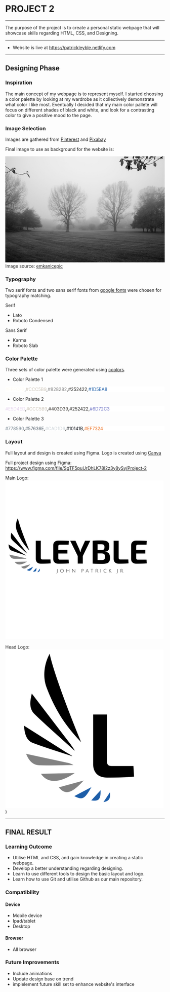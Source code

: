 # **PROJECT 2** 
---
The purpose of the project is to create a personal static webpage that will showcase skills regarding HTML, CSS, and Designing.

---
* Website is live at https://patrickleyble.netlify.com
---

## **Designing Phase**

### Inspiration
The main concept of my webpage is to represent myself. I started choosing a color palette by looking at my wardrobe as it collectively demonstrate what color I like most. Eventually I decided that my main color pallete will focus on different shades of black and white, and look for a contrasting color to give a positive mood to the page.

### Image Selection
Images are gathered from [Pinterest](https://www.pinterest.com.au/) and [Pixabay](https://pixabay.com/)

Final image to use as background for the website is:

![Background Image](./assets/images/photo-7.jpg)
Image source: [emkanicepic](https://pixabay.com/en/tree-landscape-nature-fog-3080940/)
### Typography
Two serif fonts and two sans serif fonts from [google fonts](https://fonts.google.com/) were chosen for typography matching.

Serif
* Lato
* Roboto Condensed

Sans Serif
* Karma
* Roboto Slab

### Color Palette
Three sets of color palette were generated using [coolors](https://coolors.co/).

* Color Palette 1
<p style="background-color: white;">
<span style="color:#FFFCF2">#FFFCF2</span>,<span style="color:#CCC5B9">#CCC5B9</span>,<span style="color:#828282">#828282</span>,<span style="color:#252422">#252422</span>,<span style="color:#1D5EA8">#1D5EA8</span></p>

* Color Palette 2
<p style="background-color: white">
<span style="color:#E5D4ED">#E5D4ED</span>,<span style="color:#CCC5B9">#CCC5B9</span>,<span style="color:#403D39">#403D39</span>,<span style="color:#252422">#252422</span>,<span style="color:#6D72C3">#6D72C3</span></p>

* Color Palette 3
<p style="background-color: white">
<span style="color:#778590">#778590</span>,<span style="color:#57636E">#57636E</span>,<span style="color:#CAD1D6">#CAD1D6</span>,<span style="color:#10141B">#10141B</span>,<span style="color:#EF7324">#EF7324</span></p>

### Layout

Full layout and design is created using Figma. Logo is created using [Canva](https://www.canva.com/)

Full project design using Figma: https://www.figma.com/file/SgTF5puUrDhLK78l2z3y8ySy/Project-2

Main Logo:
![Main Logo](./assets/images/pat-logo.png)

Head Logo:
![Header Logo](./assets/images/head-logo.png))

---
## FINAL RESULT

### Learning Outcome
- Utilise HTML and CSS, and gain knowledge in creating a static webpage.
- Develop a better understanding regarding designing.
- Learn to use different tools to design the basic layout and logo.
- Learn how to use Git and utilise Github as our main repository.

### Compatibility

#### Device
- Mobile device
- Ipad/tablet
- Desktop

#### Browser

- All browser

### Future Improvements

- Include animations
- Update design base on trend
- implelement future skill set to enhance website's interface 
